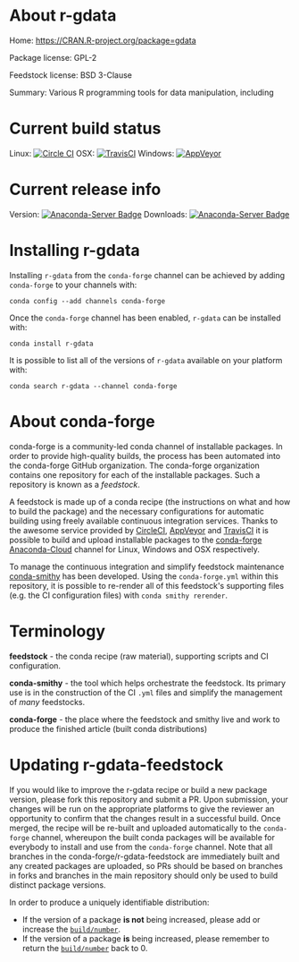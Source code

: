 About r-gdata
=============

Home: https://CRAN.R-project.org/package=gdata

Package license: GPL-2

Feedstock license: BSD 3-Clause

Summary: Various R programming tools for data manipulation, including



Current build status
====================

Linux: [![Circle CI](https://circleci.com/gh/conda-forge/r-gdata-feedstock.svg?style=shield)](https://circleci.com/gh/conda-forge/r-gdata-feedstock)
OSX: [![TravisCI](https://travis-ci.org/conda-forge/r-gdata-feedstock.svg?branch=master)](https://travis-ci.org/conda-forge/r-gdata-feedstock)
Windows: [![AppVeyor](https://ci.appveyor.com/api/projects/status/github/conda-forge/r-gdata-feedstock?svg=True)](https://ci.appveyor.com/project/conda-forge/r-gdata-feedstock/branch/master)

Current release info
====================
Version: [![Anaconda-Server Badge](https://anaconda.org/conda-forge/r-gdata/badges/version.svg)](https://anaconda.org/conda-forge/r-gdata)
Downloads: [![Anaconda-Server Badge](https://anaconda.org/conda-forge/r-gdata/badges/downloads.svg)](https://anaconda.org/conda-forge/r-gdata)

Installing r-gdata
==================

Installing `r-gdata` from the `conda-forge` channel can be achieved by adding `conda-forge` to your channels with:

```
conda config --add channels conda-forge
```

Once the `conda-forge` channel has been enabled, `r-gdata` can be installed with:

```
conda install r-gdata
```

It is possible to list all of the versions of `r-gdata` available on your platform with:

```
conda search r-gdata --channel conda-forge
```


About conda-forge
=================

conda-forge is a community-led conda channel of installable packages.
In order to provide high-quality builds, the process has been automated into the
conda-forge GitHub organization. The conda-forge organization contains one repository
for each of the installable packages. Such a repository is known as a *feedstock*.

A feedstock is made up of a conda recipe (the instructions on what and how to build
the package) and the necessary configurations for automatic building using freely
available continuous integration services. Thanks to the awesome service provided by
[CircleCI](https://circleci.com/), [AppVeyor](http://www.appveyor.com/)
and [TravisCI](https://travis-ci.org/) it is possible to build and upload installable
packages to the [conda-forge](https://anaconda.org/conda-forge)
[Anaconda-Cloud](http://docs.anaconda.org/) channel for Linux, Windows and OSX respectively.

To manage the continuous integration and simplify feedstock maintenance
[conda-smithy](http://github.com/conda-forge/conda-smithy) has been developed.
Using the ``conda-forge.yml`` within this repository, it is possible to re-render all of
this feedstock's supporting files (e.g. the CI configuration files) with ``conda smithy rerender``.


Terminology
===========

**feedstock** - the conda recipe (raw material), supporting scripts and CI configuration.

**conda-smithy** - the tool which helps orchestrate the feedstock.
                   Its primary use is in the construction of the CI ``.yml`` files
                   and simplify the management of *many* feedstocks.

**conda-forge** - the place where the feedstock and smithy live and work to
                  produce the finished article (built conda distributions)


Updating r-gdata-feedstock
==========================

If you would like to improve the r-gdata recipe or build a new
package version, please fork this repository and submit a PR. Upon submission,
your changes will be run on the appropriate platforms to give the reviewer an
opportunity to confirm that the changes result in a successful build. Once
merged, the recipe will be re-built and uploaded automatically to the
`conda-forge` channel, whereupon the built conda packages will be available for
everybody to install and use from the `conda-forge` channel.
Note that all branches in the conda-forge/r-gdata-feedstock are
immediately built and any created packages are uploaded, so PRs should be based
on branches in forks and branches in the main repository should only be used to
build distinct package versions.

In order to produce a uniquely identifiable distribution:
 * If the version of a package **is not** being increased, please add or increase
   the [``build/number``](http://conda.pydata.org/docs/building/meta-yaml.html#build-number-and-string).
 * If the version of a package **is** being increased, please remember to return
   the [``build/number``](http://conda.pydata.org/docs/building/meta-yaml.html#build-number-and-string)
   back to 0.
